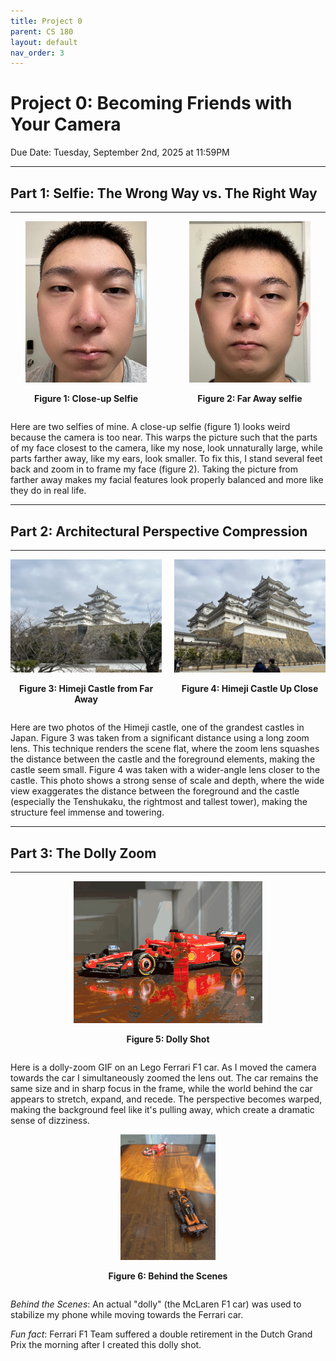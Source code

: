 ```yaml
---
title: Project 0
parent: CS 180
layout: default
nav_order: 3
---
```


# Project 0: Becoming Friends with Your Camera

Due Date: Tuesday, September 2nd, 2025 at 11:59PM

---

## Part 1: Selfie: The Wrong Way vs. The Right Way

---

<div style="display: flex; justify-content: space-between; align-items: flex-start; gap: 20px;">
  <div style="text-align: center;">
    <img src="/assets/images/proj0/IMG_6797.jpeg" alt="Figure 1" style="max-width: 80%; height: auto;">
    <p><strong>Figure 1: Close-up Selfie</strong></p>
  </div>
  <div style="text-align: center;">
    <img src="/assets/images/proj0/IMG_6796.jpeg" alt="Figure 2" style="max-width: 80%; height: auto;">
    <p><strong>Figure 2: Far Away selfie</strong></p>
  </div>
</div>

Here are two selfies of mine. A close-up selfie (figure 1) looks weird because the camera is too near. This warps the picture such that the parts of my face closest to the camera, like my nose, look unnaturally large, while parts farther away, like my ears, look smaller. To fix this, I stand several feet back and zoom in to frame my face (figure 2). Taking the picture from farther away makes my facial features look properly balanced and more like they do in real life.

---

## Part 2: Architectural Perspective Compression

---

<div style="display: flex; justify-content: space-between; align-items: flex-start; gap: 20px;">
  <div style="text-align: center;">
    <img src="/assets/images/proj0/IMG_9050.jpeg" alt="Figure 3" style="max-width: 100%; height: auto;">
    <p><strong>Figure 3: Himeji Castle from Far Away</strong></p>
  </div>
  <div style="text-align: center;">
    <img src="/assets/images/proj0/IMG_9048.jpeg" alt="Figure 4" style="max-width: 100%; height: auto;">
    <p><strong>Figure 4: Himeji Castle Up Close</strong></p>
  </div>
</div>

Here are two photos of the Himeji castle, one of the grandest castles in Japan. Figure 3 was taken from a significant distance using a long zoom lens. This technique renders the scene flat, where the zoom lens squashes the distance between the castle and the foreground elements, making the castle seem small. Figure 4 was taken with a wider-angle lens closer to the castle. This photo shows a strong sense of scale and depth, where the wide view exaggerates the distance between the foreground and the castle (especially the Tenshukaku, the rightmost and tallest tower), making the structure feel immense and towering.

---

## Part 3: The Dolly Zoom

---

<div style="display: flex; justify-content: space-between; align-items: flex-start; gap: 20px;">
  <div style="text-align: center;">
    <img src="/assets/images/proj0/ezgif-220f6d1a4e73fb.gif" alt="Figure 5" style="max-width: 60%; height: auto;">
    <p><strong>Figure 5: Dolly Shot</strong></p>
  </div>
</div>

Here is a dolly-zoom GIF on an Lego Ferrari F1 car. As I moved the camera towards the car I simultaneously zoomed the lens out. The car remains the same size and in sharp focus in the frame, while the world behind the car appears to stretch, expand, and recede. The perspective becomes warped, making the background feel like it's pulling away, which create a dramatic sense of dizziness.

<div style="display: flex; justify-content: space-between; align-items: flex-start; gap: 20px;">
  <div style="text-align: center;">
    <img src="/assets/images/proj0/IMG_6794.jpeg" alt="Figure 6" style="max-width: 30%; height: auto;">
    <p><strong>Figure 6: Behind the Scenes</strong></p>
  </div>
</div>

*Behind the Scenes*: An actual "dolly" (the McLaren F1 car) was used to stabilize my phone while moving towards the Ferrari car.

*Fun fact*: Ferrari F1 Team suffered a double retirement in the Dutch Grand Prix the morning after I created this dolly shot.